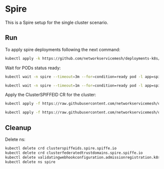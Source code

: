 # Spire

This is a Spire setup for the single cluster scenario.

## Run

To apply spire deployments following the next command:
```bash
kubectl apply -k https://github.com/networkservicemesh/deployments-k8s/examples/spire/single_cluster?ref=dcd1c4d6f0f8c79a0be1d97dc4bf4c0240cf2a16
```

Wait for PODs status ready:
```bash
kubectl wait -n spire --timeout=3m --for=condition=ready pod -l app=spire-server
```
```bash
kubectl wait -n spire --timeout=1m --for=condition=ready pod -l app=spire-agent
```

Apply the ClusterSPIFFEID CR for the cluster:
```bash
kubectl apply -f https://raw.githubusercontent.com/networkservicemesh/deployments-k8s/dcd1c4d6f0f8c79a0be1d97dc4bf4c0240cf2a16/examples/spire/single_cluster/clusterspiffeid-template.yaml
```

```bash
kubectl apply -f https://raw.githubusercontent.com/networkservicemesh/deployments-k8s/dcd1c4d6f0f8c79a0be1d97dc4bf4c0240cf2a16/examples/spire/base/clusterspiffeid-webhook-template.yaml
```

## Cleanup

Delete ns:
```bash
kubectl delete crd clusterspiffeids.spire.spiffe.io
kubectl delete crd clusterfederatedtrustdomains.spire.spiffe.io
kubectl delete validatingwebhookconfiguration.admissionregistration.k8s.io/spire-controller-manager-webhook
kubectl delete ns spire
```

